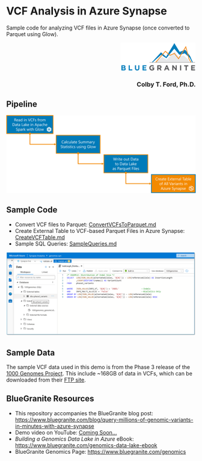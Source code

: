 # VCF Analysis in Azure Synapse
Sample code for analyzing VCF files in Azure Synapse (once converted to Parquet using Glow).

<p align="right"><img src="https://raw.githubusercontent.com/BlueGranite/azure-synapse-vcf-analysis/master/img/bg_logo.png" width="200px"></p>

<h3 align=right>Colby T. Ford, Ph.D.</h3>

## Pipeline
<img src="https://raw.githubusercontent.com/BlueGranite/azure-synapse-vcf-analysis/main/img/pipeline.png">

## Sample Code
- Convert VCF files to Parquet: [ConvertVCFsToParquet.md](ConvertVCFsToParquet.md)
- Create External Table to VCF-based Parquet Files in Azure Synapse: [CreateVCFTable.md](CreateVCFTable.md)
- Sample SQL Queries: [SampleQueries.md](SampleQueries.md)


<img src="https://raw.githubusercontent.com/BlueGranite/azure-synapse-vcf-analysis/main/img/synapse.png">

## Sample Data
The sample VCF data used in this demo is from the Phase 3 release of the [1000 Genomes Project](https://www.internationalgenome.org/data/).
This include ~168GB of data in VCFs, which can be downloaded from their [FTP site](ftp://ftp.1000genomes.ebi.ac.uk/vol1/ftp/release/20130502/).

## BlueGranite Resources
- This repository accompanies the BlueGranite blog post: https://www.bluegranite.com/blog/query-millions-of-genomic-variants-in-minutes-with-azure-synapse
- Demo video on YouTube: [Coming Soon...]()
- _Building a Genomics Data Lake in Azure_ eBook: https://www.bluegranite.com/genomics-data-lake-ebook
- BlueGranite Genomics Page: https://www.bluegranite.com/genomics
